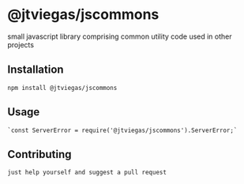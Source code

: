 @jtviegas/jscommons
=========

small javascript library comprising common utility code used in other projects

## Installation

  `npm install @jtviegas/jscommons`

## Usage
    `const ServerError = require('@jtviegas/jscommons').ServerError;`


## Contributing
    just help yourself and suggest a pull request